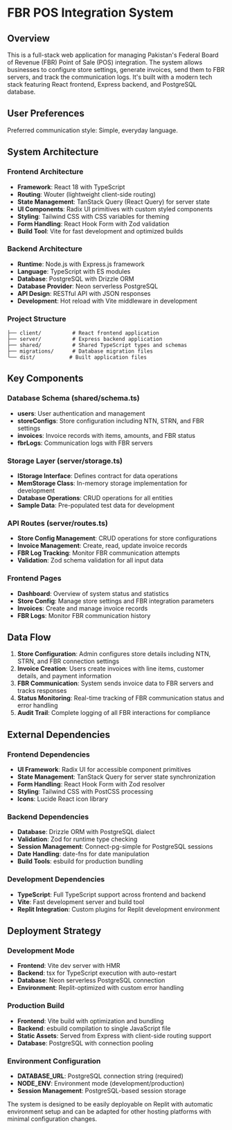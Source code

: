 # FBR POS Integration System

## Overview

This is a full-stack web application for managing Pakistan's Federal Board of Revenue (FBR) Point of Sale (POS) integration. The system allows businesses to configure store settings, generate invoices, send them to FBR servers, and track the communication logs. It's built with a modern tech stack featuring React frontend, Express backend, and PostgreSQL database.

## User Preferences

Preferred communication style: Simple, everyday language.

## System Architecture

### Frontend Architecture
- **Framework**: React 18 with TypeScript
- **Routing**: Wouter (lightweight client-side routing)
- **State Management**: TanStack Query (React Query) for server state
- **UI Components**: Radix UI primitives with custom styled components
- **Styling**: Tailwind CSS with CSS variables for theming
- **Form Handling**: React Hook Form with Zod validation
- **Build Tool**: Vite for fast development and optimized builds

### Backend Architecture
- **Runtime**: Node.js with Express.js framework
- **Language**: TypeScript with ES modules
- **Database**: PostgreSQL with Drizzle ORM
- **Database Provider**: Neon serverless PostgreSQL
- **API Design**: RESTful API with JSON responses
- **Development**: Hot reload with Vite middleware in development

### Project Structure
```
├── client/          # React frontend application
├── server/          # Express backend application
├── shared/          # Shared TypeScript types and schemas
├── migrations/      # Database migration files
└── dist/           # Built application files
```

## Key Components

### Database Schema (shared/schema.ts)
- **users**: User authentication and management
- **storeConfigs**: Store configuration including NTN, STRN, and FBR settings
- **invoices**: Invoice records with items, amounts, and FBR status
- **fbrLogs**: Communication logs with FBR servers

### Storage Layer (server/storage.ts)
- **IStorage Interface**: Defines contract for data operations
- **MemStorage Class**: In-memory storage implementation for development
- **Database Operations**: CRUD operations for all entities
- **Sample Data**: Pre-populated test data for development

### API Routes (server/routes.ts)
- **Store Config Management**: CRUD operations for store configurations
- **Invoice Management**: Create, read, update invoice records
- **FBR Log Tracking**: Monitor FBR communication attempts
- **Validation**: Zod schema validation for all input data

### Frontend Pages
- **Dashboard**: Overview of system status and statistics
- **Store Config**: Manage store settings and FBR integration parameters
- **Invoices**: Create and manage invoice records
- **FBR Logs**: Monitor FBR communication history

## Data Flow

1. **Store Configuration**: Admin configures store details including NTN, STRN, and FBR connection settings
2. **Invoice Creation**: Users create invoices with line items, customer details, and payment information
3. **FBR Communication**: System sends invoice data to FBR servers and tracks responses
4. **Status Monitoring**: Real-time tracking of FBR communication status and error handling
5. **Audit Trail**: Complete logging of all FBR interactions for compliance

## External Dependencies

### Frontend Dependencies
- **UI Framework**: Radix UI for accessible component primitives
- **State Management**: TanStack Query for server state synchronization
- **Form Handling**: React Hook Form with Zod resolver
- **Styling**: Tailwind CSS with PostCSS processing
- **Icons**: Lucide React icon library

### Backend Dependencies
- **Database**: Drizzle ORM with PostgreSQL dialect
- **Validation**: Zod for runtime type checking
- **Session Management**: Connect-pg-simple for PostgreSQL sessions
- **Date Handling**: date-fns for date manipulation
- **Build Tools**: esbuild for production bundling

### Development Dependencies
- **TypeScript**: Full TypeScript support across frontend and backend
- **Vite**: Fast development server and build tool
- **Replit Integration**: Custom plugins for Replit development environment

## Deployment Strategy

### Development Mode
- **Frontend**: Vite dev server with HMR
- **Backend**: tsx for TypeScript execution with auto-restart
- **Database**: Neon serverless PostgreSQL connection
- **Environment**: Replit-optimized with custom error handling

### Production Build
- **Frontend**: Vite build with optimization and bundling
- **Backend**: esbuild compilation to single JavaScript file
- **Static Assets**: Served from Express with client-side routing support
- **Database**: PostgreSQL with connection pooling

### Environment Configuration
- **DATABASE_URL**: PostgreSQL connection string (required)
- **NODE_ENV**: Environment mode (development/production)
- **Session Management**: PostgreSQL-based session storage

The system is designed to be easily deployable on Replit with automatic environment setup and can be adapted for other hosting platforms with minimal configuration changes.